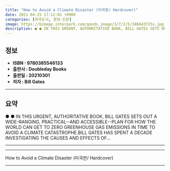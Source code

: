 ```yaml
---
title: "How to Avoid a Climate Disaster (미국판/ Hardcover)"
date: 2021-04-25 17:12:01 +0900
categories: [외국도서, 경영-인문]
image: https://bimage.interpark.com/goods_image/3/7/2/5/346643725s.jpg
description: ● ● IN THIS URGENT, AUTHORITATIVE BOOK, BILL GATES SETS OUT A WIDE-RANGING, PRACTICAL--AND ACCESSIBLE--PLAN FOR HOW THE WORLD CAN GET TO ZERO GREENHOUSE GAS E
---
```


## **정보**

- **ISBN : 9780385546133**
- **출판사 : Doubleday Books**
- **출판일 : 20210301**
- **저자 : Bill Gates**

------



## **요약**

●  ●  IN THIS URGENT, AUTHORITATIVE BOOK, BILL GATES SETS OUT A WIDE-RANGING, PRACTICAL--AND ACCESSIBLE--PLAN FOR HOW THE WORLD CAN GET TO ZERO GREENHOUSE GAS EMISSIONS IN TIME TO AVOID A CLIMATE CATASTROPHE.BILL GATES HAS SPENT A DECADE INVESTIGATING THE CAUSES AND EFFECTS OF... 

------



------


How to Avoid a Climate Disaster (미국판/ Hardcover) 

------


